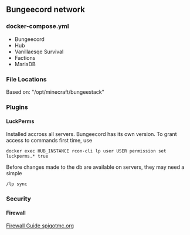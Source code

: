 ## Bungeecord network
### docker-compose.yml
* Bungeecord
* Hub
* Vanillaesqe Survival
* Factions
* MariaDB

### File Locations
Based on: "/opt/minecraft/bungeestack"

### Plugins
#### LuckPerms
Installed accross all servers. Bungeecord has its own version. To grant access to commands first time, use

`docker exec HUB_INSTANCE rcon-cli lp user USER permission set luckperms.* true`

Before changes made to the db are available on servers, they may need a simple 

`/lp sync`



### Security
#### Firewall
[Firewall Guide spigotmc.org](https://www.spigotmc.org/wiki/firewall-guide/)
